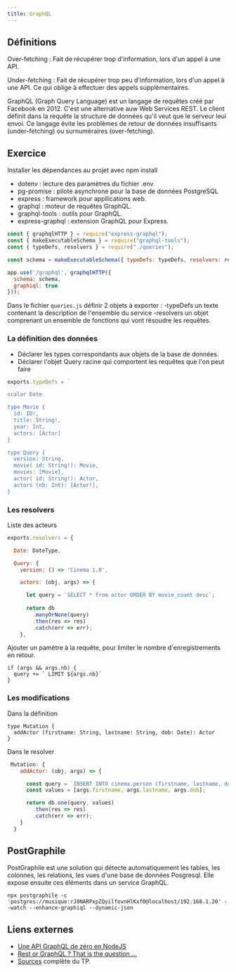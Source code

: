 ```yaml
---
title: GraphQL
---
```


## Définitions

Over-fetching 
: Fait de récupérer trop d'information, lors d'un appel à une API.

Under-fetching
: Fait de récupérer trop peu d'information, lors d'un appel à une API. Ce qui oblige à effectuer des appels supplémentaires. 


GraphQL (Graph Query Language) est un langage de requêtes créé par Facebook en 2012. C'est une alternative auw Web Services REST. Le client définit dans la requête la structure de données qu'il veut que le serveur leui envoi. Ce langage évite les problèmes de retour de données insuffisants (under-fetching) ou surnuméraires (over-fetching). 

## Exercice

Installer les dépendances au projet avec npm install

- dotenv : lecture des paramètres du fichier .env
- pg-promise : pilote asynchrone pour la base de données PostgreSQL
- express : framework pour appllications web.
- graphql : moteur de requêtes GraphQL.
- graphql-tools : outils pour GraphQL.
- express-graphql : extension GraphQL pour Express.


```js
const { graphqlHTTP } = require("express-graphql");
const { makeExecutableSchema } = require("graphql-tools");
const { typeDefs, resolvers } = require("./queries");

const schema = makeExecutableSchema({ typeDefs: typeDefs, resolvers: resolvers });

app.use('/graphql', graphqlHTTP({
  schema: schema,
  graphiql: true
}));
```

Dans le fichier `queries.js` définir 2 objets à exporter : 
-typeDefs un texte contenant la description de l'ensemble du service
-resolvers un objet comprenant un ensemble de fonctions qui vont résoudre les requêtes.

### La définition des données

- Déclarer les types correspondants aux objets de la base de données.
- Déclarer l'objet Query racine qui comportent les requêtes que l'on peut faire

```js
exports.typeDefs = `

scalar Date

type Movie {
  id: ID!,
  title: String!,
  year: Int,
  actors: [Actor]
}

type Query {
  version: String,
  movie( id: String!): Movie,
  movies: [Movie],
  actor( id: String!): Actor,
  actors (nb: Int): [Actor!],
}
```

### Les resolvers

Liste des acteurs


```js
exports.resolvers = {

  Date: DateType,

  Query: {
    version: () => 'Cinema 1.0',

    actors: (obj, args) => {

      let query = `SELECT * from actor ORDER BY movie_count desc`;
      
      return db
        .manyOrNone(query)
        .then(res => res)
        .catch(err => err);
    },
```

Ajouter un pamètre à la requête, pour limiter le nombre d'enregistrements en retour.

```
if (args && args.nb) {
  query += ` LIMIT ${args.nb}`
}
```

### Les modifications

Dans la définition

```
type Mutation {
  addActor (firstname: String, lastname: String, dob: Date): Actor
}
```

Dans le resolver

```javascript
 Mutation: {
    addActor: (obj, args) => {

      const query = `INSERT INTO cinema.person (firstname, lastname, dob) VALUES ($1, $2, $3) RETURNING *`;
      const values = [args.firstname, args.lastname, args.dob];

      return db.one(query, values)
        .then(res => res)
        .catch(err => err);
    }
  }
```


## PostGraphile

PostGraphile est une solution qui détecte automatiquement les tables, les colonnes, les relations, les vues d'une base de données Posgresql. Elle expose ensuite ces éléments dans un service GraphQL. 

```shell-session
npx postgraphile -c 'postgres://musique:rJ0NARPxpZQyilfovnHlKxf0@localhost/192.168.1.20' --watch --enhance-graphiql --dynamic-json
```

## Liens externes

- [Une API GraphQL de zéro en NodeJS](https://medium.com/wecraftapps/une-api-graphql-de-z%C3%A9ro-en-nodejs-8396dc652fb4)
- [Rest or GraphQL ? That is the question …](https://www.peaks.fr/fr/community/rest-or-graphql-that-is-the-question/)
- [Sources](https://gitlab.com/lpamio-webservice/graphql-server) complète du TP.

